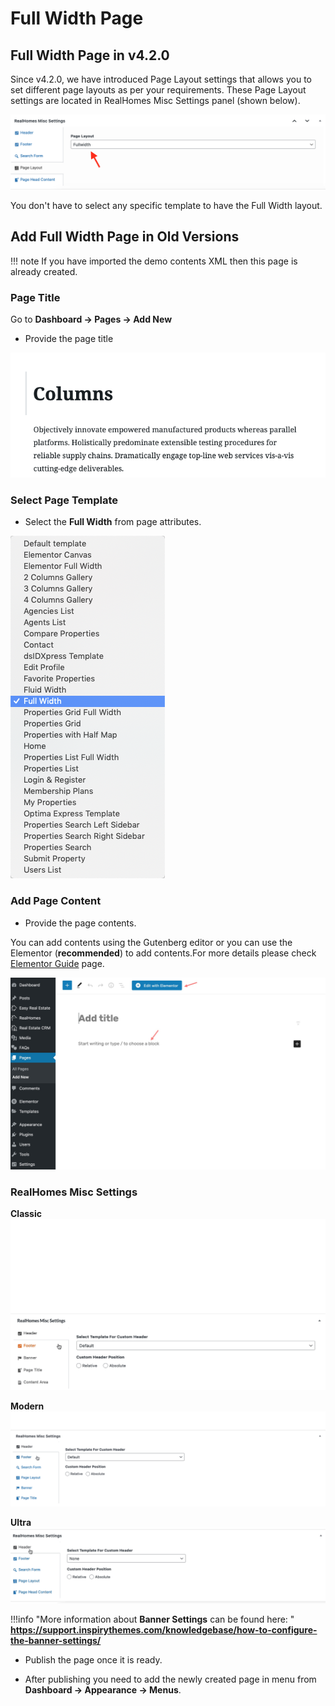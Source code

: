 # Full Width Page

## Full Width Page in v4.2.0

Since v4.2.0, we have introduced Page Layout settings that allows you to set different page layouts as per your requirements. These Page Layout settings are located in RealHomes Misc Settings panel (shown below).

![Add Full Width Page in v4.2.0](images/create-pages/full-width-v4.2.0.png)

You don't have to select any specific template to have the Full Width layout.

## **Add Full Width Page in Old Versions**

!!! note
    If you have imported the demo contents XML then this page is already created.

### **Page Title**

Go to **Dashboard → Pages → Add New**

- Provide the page title

![Add Full Width Page](images/create-pages/add-full-width-page.png)

### **Select Page Template**

- Select the **Full Width** from page attributes.

![Full Width Template](images/create-pages/full-width-template.png)

### **Add Page Content**

- Provide the page contents.

You can add contents using the Gutenberg editor or you can use the Elementor (**recommended**) to add contents.For more details please check [Elementor Guide](intro-and-installation-elementor.md) page.

![Full Width Content](images/create-pages/full-width-content.jpg)

### **RealHomes Misc Settings**

**Classic**
![RealHomes Misc Settings - Classic](images/create-pages/banner-spacing-classic.gif)

**Modern**
![RealHomes Misc Settings - Modern](images/create-pages/modern-banner-spacing-full.gif)

**Ultra**
![RealHomes Misc Settings - Ultra](images/create-pages/ultra-banner-spacing-full.gif)

!!!info "More information about **Banner Settings** can be found here: "
    **https://support.inspirythemes.com/knowledgebase/how-to-configure-the-banner-settings/**

- Publish the page once it is ready.

- After publishing you need to add the newly created page in menu from **Dashboard → Appearance → Menus**.